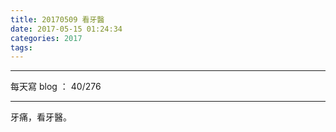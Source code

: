 ```yaml
---
title: 20170509 看牙醫
date: 2017-05-15 01:24:34
categories: 2017
tags:
---
```


---

每天寫 blog ： 40/276

---

牙痛，看牙醫。

